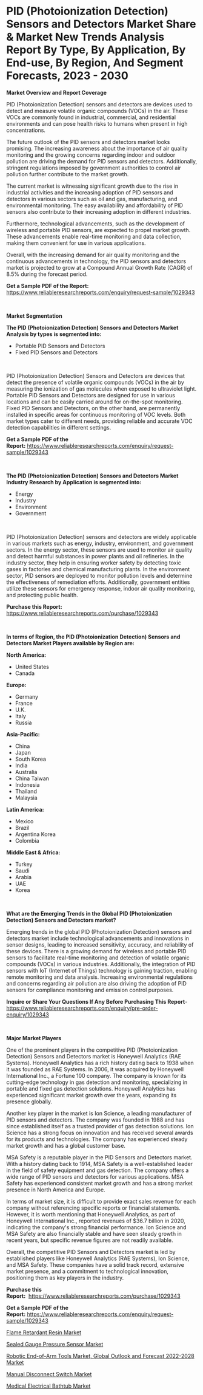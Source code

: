 <p><h1>PID (Photoionization Detection) Sensors and Detectors Market Share & Market New Trends Analysis Report By Type, By Application, By End-use, By Region, And Segment Forecasts, 2023 - 2030</h1></p><p><strong>Market Overview and Report Coverage</strong></p>
<p><p>PID (Photoionization Detection) sensors and detectors are devices used to detect and measure volatile organic compounds (VOCs) in the air. These VOCs are commonly found in industrial, commercial, and residential environments and can pose health risks to humans when present in high concentrations.</p><p>The future outlook of the PID sensors and detectors market looks promising. The increasing awareness about the importance of air quality monitoring and the growing concerns regarding indoor and outdoor pollution are driving the demand for PID sensors and detectors. Additionally, stringent regulations imposed by government authorities to control air pollution further contribute to the market growth.</p><p>The current market is witnessing significant growth due to the rise in industrial activities and the increasing adoption of PID sensors and detectors in various sectors such as oil and gas, manufacturing, and environmental monitoring. The easy availability and affordability of PID sensors also contribute to their increasing adoption in different industries.</p><p>Furthermore, technological advancements, such as the development of wireless and portable PID sensors, are expected to propel market growth. These advancements enable real-time monitoring and data collection, making them convenient for use in various applications.</p><p>Overall, with the increasing demand for air quality monitoring and the continuous advancements in technology, the PID sensors and detectors market is projected to grow at a Compound Annual Growth Rate (CAGR) of 8.5% during the forecast period.</p></p>
<p><strong>Get a Sample PDF of the Report:</strong> <a href="https://www.reliableresearchreports.com/enquiry/request-sample/1029343">https://www.reliableresearchreports.com/enquiry/request-sample/1029343</a></p>
<p>&nbsp;</p>
<p><strong>Market Segmentation</strong></p>
<p><strong>The PID (Photoionization Detection) Sensors and Detectors Market Analysis by types is segmented into:</strong></p>
<p><ul><li>Portable PID Sensors and Detectors</li><li>Fixed PID Sensors and Detectors</li></ul></p>
<p>&nbsp;</p>
<p><p>PID (Photoionization Detection) Sensors and Detectors are devices that detect the presence of volatile organic compounds (VOCs) in the air by measuring the ionization of gas molecules when exposed to ultraviolet light. Portable PID Sensors and Detectors are designed for use in various locations and can be easily carried around for on-the-spot monitoring. Fixed PID Sensors and Detectors, on the other hand, are permanently installed in specific areas for continuous monitoring of VOC levels. Both market types cater to different needs, providing reliable and accurate VOC detection capabilities in different settings.</p></p>
<p><strong>Get a Sample PDF of the Report:</strong>&nbsp;<a href="https://www.reliableresearchreports.com/enquiry/request-sample/1029343">https://www.reliableresearchreports.com/enquiry/request-sample/1029343</a></p>
<p>&nbsp;</p>
<p><strong>The PID (Photoionization Detection) Sensors and Detectors Market Industry Research by Application is segmented into:</strong></p>
<p><ul><li>Energy</li><li>Industry</li><li>Environment</li><li>Government</li></ul></p>
<p>&nbsp;</p>
<p><p>PID (Photoionization Detection) sensors and detectors are widely applicable in various markets such as energy, industry, environment, and government sectors. In the energy sector, these sensors are used to monitor air quality and detect harmful substances in power plants and oil refineries. In the industry sector, they help in ensuring worker safety by detecting toxic gases in factories and chemical manufacturing plants. In the environment sector, PID sensors are deployed to monitor pollution levels and determine the effectiveness of remediation efforts. Additionally, government entities utilize these sensors for emergency response, indoor air quality monitoring, and protecting public health.</p></p>
<p><strong>Purchase this Report:</strong>&nbsp; <a href="https://www.reliableresearchreports.com/purchase/1029343">https://www.reliableresearchreports.com/purchase/1029343</a></p>
<p>&nbsp;</p>
<p><strong>In terms of Region, the PID (Photoionization Detection) Sensors and Detectors Market Players available by Region are:</strong></p>
<p>
    <p> <strong> North America: </strong>
        <ul>
            <li>United States</li>
            <li>Canada</li>
        </ul>
        </p> 
    <p> <strong> Europe: </strong>
        <ul>
            <li>Germany</li>
            <li>France</li>
            <li>U.K.</li>
            <li>Italy</li>
            <li>Russia</li>
        </ul>
        </p> 
    <p> <strong> Asia-Pacific: </strong>
        <ul>
            <li>China</li>
            <li>Japan</li>
            <li>South Korea</li>
            <li>India</li>
            <li>Australia</li>
            <li>China Taiwan</li>
            <li>Indonesia</li>
            <li>Thailand</li>
            <li>Malaysia</li>
        </ul>
        </p> 
    <p> <strong> Latin America: </strong>
        <ul>
            <li>Mexico</li>
            <li>Brazil</li>
            <li>Argentina Korea</li>
            <li>Colombia</li>
        </ul>
        </p> 
    <p> <strong> Middle East & Africa: </strong>
        <ul>
            <li>Turkey</li>
            <li>Saudi</li>
            <li>Arabia</li>
            <li>UAE</li>
            <li>Korea</li>
        </ul>
    </p>
    </p>
<p>&nbsp;</p>
<p><strong>What are the Emerging Trends in the Global PID (Photoionization Detection) Sensors and Detectors market?</strong></p>
<p><p>Emerging trends in the global PID (Photoionization Detection) sensors and detectors market include technological advancements and innovations in sensor designs, leading to increased sensitivity, accuracy, and reliability of these devices. There is a growing demand for wireless and portable PID sensors to facilitate real-time monitoring and detection of volatile organic compounds (VOCs) in various industries. Additionally, the integration of PID sensors with IoT (Internet of Things) technology is gaining traction, enabling remote monitoring and data analysis. Increasing environmental regulations and concerns regarding air pollution are also driving the adoption of PID sensors for compliance monitoring and emission control purposes.</p></p>
<p><strong>Inquire or Share Your Questions If Any Before Purchasing This Report</strong>- <a href="https://www.reliableresearchreports.com/enquiry/pre-order-enquiry/1029343">https://www.reliableresearchreports.com/enquiry/pre-order-enquiry/1029343</a></p>
<p>&nbsp;</p>
<p><strong>Major Market Players</strong></p>
<p><p>One of the prominent players in the competitive PID (Photoionization Detection) Sensors and Detectors market is Honeywell Analytics (RAE Systems). Honeywell Analytics has a rich history dating back to 1938 when it was founded as RAE Systems. In 2006, it was acquired by Honeywell International Inc., a Fortune 100 company. The company is known for its cutting-edge technology in gas detection and monitoring, specializing in portable and fixed gas detection solutions. Honeywell Analytics has experienced significant market growth over the years, expanding its presence globally.</p><p>Another key player in the market is Ion Science, a leading manufacturer of PID sensors and detectors. The company was founded in 1988 and has since established itself as a trusted provider of gas detection solutions. Ion Science has a strong focus on innovation and has received several awards for its products and technologies. The company has experienced steady market growth and has a global customer base.</p><p>MSA Safety is a reputable player in the PID Sensors and Detectors market. With a history dating back to 1914, MSA Safety is a well-established leader in the field of safety equipment and gas detection. The company offers a wide range of PID sensors and detectors for various applications. MSA Safety has experienced consistent market growth and has a strong market presence in North America and Europe.</p><p>In terms of market size, it is difficult to provide exact sales revenue for each company without referencing specific reports or financial statements. However, it is worth mentioning that Honeywell Analytics, as part of Honeywell International Inc., reported revenues of $36.7 billion in 2020, indicating the company's strong financial performance. Ion Science and MSA Safety are also financially stable and have seen steady growth in recent years, but specific revenue figures are not readily available.</p><p>Overall, the competitive PID Sensors and Detectors market is led by established players like Honeywell Analytics (RAE Systems), Ion Science, and MSA Safety. These companies have a solid track record, extensive market presence, and a commitment to technological innovation, positioning them as key players in the industry.</p></p>
<p><strong>Purchase this Report:</strong>&nbsp;&nbsp;<a href="https://www.reliableresearchreports.com/purchase/1029343">https://www.reliableresearchreports.com/purchase/1029343</a></p>
<p></p>
<p><strong>Get a Sample PDF of the Report:</strong>&nbsp;<a href="https://www.reliableresearchreports.com/enquiry/request-sample/1029343">https://www.reliableresearchreports.com/enquiry/request-sample/1029343</a></p>
<p><p><a href="https://www.linkedin.com/pulse/flame-retardant-resin-market-size-share-amp-trends-analysis-jfsoe/">Flame Retardant Resin Market</a></p><p><a href="https://www.reportprime.com/sealed-gauge-pressure-sensor-r2745">Sealed Gauge Pressure Sensor Market</a></p><p><a href="https://medium.com/@carrolltorp/robotic-end-of-arm-tools-market-global-outlook-and-forecast-2022-2028-market-size-growth-b9e4c2d1fcd4">Robotic End-of-Arm Tools Market, Global Outlook and Forecast 2022-2028 Market</a></p><p><a href="https://www.reportprime.com/manual-disconnect-switch-r2744">Manual Disconnect Switch Market</a></p><p><a href="https://github.com/GroverBarry/Market-Research-Report-List-1/blob/main/medical-electrical-bathtub-market.md">Medical Electrical Bathtub Market</a></p></p>
